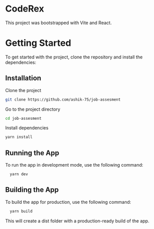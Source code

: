 
# CodeRex

This project was bootstrapped with Vite and React.

# Getting Started
To get started with the project, clone the repository and install the dependencies:


## Installation

Clone the project

```bash
git clone https://github.com/ashik-75/job-assesment
```
Go to the project directory

```bash
cd job-assesment
```
Install dependencies
```bash
yarn install
```
    
## Running the App

To run the app in development mode, use the following command:

```bash
  yarn dev
```


## Building the App

To build the app for production, use the following command:

```bash
  yarn build
```


This will create a dist folder with a production-ready build of the app.
